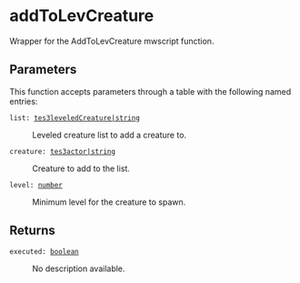 # addToLevCreature

Wrapper for the AddToLevCreature mwscript function.

## Parameters

This function accepts parameters through a table with the following named entries:

<dl class="describe">
<dt><code class="descname">list: <a href="https://mwse.readthedocs.io/en/latest/lua/type/tes3leveledCreature|string.html">tes3leveledCreature|string</a></code></dt>
<dd>

Leveled creature list to add a creature to.

</dd>
<dt><code class="descname">creature: <a href="https://mwse.readthedocs.io/en/latest/lua/type/tes3actor|string.html">tes3actor|string</a></code></dt>
<dd>

Creature to add to the list.

</dd>
<dt><code class="descname">level: <a href="https://mwse.readthedocs.io/en/latest/lua/type/number.html">number</a></code></dt>
<dd>

Minimum level for the creature to spawn.

</dd>
</dl>

## Returns

<dl class="describe">
<dt><code class="descname">executed: <a href="https://mwse.readthedocs.io/en/latest/lua/type/boolean.html">boolean</a></code></dt>
<dd>

No description available.

</dd>
</dl>
